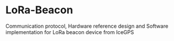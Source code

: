 # LoRa-Beacon
Communication protocol,  Hardware reference design and Software  implementation for LoRa beacon device from IceGPS
